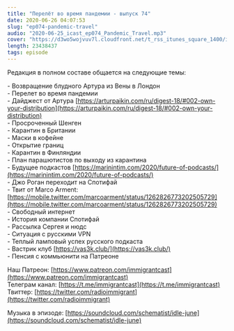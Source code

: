 ```yaml
---
title: "Перелёт во время пандемии - выпуск 74"
date: 2020-06-26 04:07:53
slug: "ep074-pandemic-travel"
audio: "2020-06-25_icast_ep074_Pandemic_Travel.mp3"
cover: "https://d3wo5wojvuv7l.cloudfront.net/t_rss_itunes_square_1400/images.spreaker.com/original/17a8a6e501697cea669d7eee159f4fdc.jpg"
length: 23438437
tags: episode
---
```

Редакция в полном составе общается на следующие темы:  
  
\- Возвращение блудного Артура из Вены в Лондон  
\- Перелет во время пандемии  
\- Дайджест от Артура [https://arturpaikin.com/ru/digest-18/#002-own-your-distribution](https://arturpaikin.com/ru/digest-18/#002-own-your-distribution)  
\- Просроченный Шенген  
\- Карантин в Британии  
\- Маски в кофейне  
\- Открытие границ  
\- Карантин в Финляндии  
\- План парашютистов по выходу из карантина  
\- Будущее подкастов [https://marinintim.com/2020/future-of-podcasts/](https://marinintim.com/2020/future-of-podcasts/)  
\- Джо Роган переходит на Спотифай  
\- Твит от Marco Arment: [https://mobile.twitter.com/marcoarment/status/1262826773202505729](https://mobile.twitter.com/marcoarment/status/1262826773202505729)  
\- Свободный интернет  
\- История компании Спотифай  
\- Рассылка Сергея и нюдс  
\- Ситуация с русскими VPN  
\- Теплый ламповый успех русского подкаста  
\- Вастрик клуб [https://vas3k.club/](https://vas3k.club/)  
\- Пенсия с коммьюнити на Патреоне  
  
Наш Патреон: [https://www.patreon.com/immigrantcast](https://www.patreon.com/immigrantcast)  
Телеграм канал: [https://t.me/immigrantcast](https://t.me/immigrantcast)  
Твиттер: [https://twitter.com/radioimmigrant](https://twitter.com/radioimmigrant)  
  
Музыка в эпизоде: [https://soundcloud.com/schematist/idle-june](https://soundcloud.com/schematist/idle-june)
